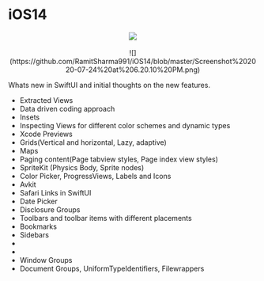 # iOS14

<p align="center">
<img src="https://img.shields.io/badge/iOS14-Swift%205.2-orange"/>
</p>


<p align="center">
![](https://github.com/RamitSharma991/iOS14/blob/master/Screenshot%202020-07-24%20at%206.20.10%20PM.png)
</p>

Whats new in SwiftUI and initial thoughts on the new features.

- Extracted Views
- Data driven coding approach
- Insets 
- Inspecting Views for different color schemes and dynamic types
- Xcode Previews
- Grids(Vertical and horizontal, Lazy, adaptive)
- Maps
- Paging content(Page tabview styles, Page index view styles)
- SpriteKit (Physics Body, Sprite nodes)
- Color Picker, ProgressViews, Labels and Icons
- Avkit
- Safari Links in SwiftUI 
- Date Picker
- Disclosure Groups
- Toolbars and toolbar items with different placements
- Bookmarks
- Sidebars
-
-
- Window Groups
- Document Groups, UniformTypeIdentifiers, Filewrappers

